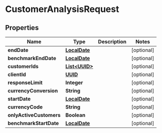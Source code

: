 
# CustomerAnalysisRequest

## Properties
Name | Type | Description | Notes
------------ | ------------- | ------------- | -------------
**endDate** | [**LocalDate**](LocalDate.md) |  |  [optional]
**benchmarkEndDate** | [**LocalDate**](LocalDate.md) |  |  [optional]
**customerIds** | [**List&lt;UUID&gt;**](UUID.md) |  |  [optional]
**clientId** | [**UUID**](UUID.md) |  |  [optional]
**responseLimit** | **Integer** |  |  [optional]
**currencyConversion** | **String** |  |  [optional]
**startDate** | [**LocalDate**](LocalDate.md) |  |  [optional]
**currencyCode** | **String** |  |  [optional]
**onlyActiveCustomers** | **Boolean** |  |  [optional]
**benchmarkStartDate** | [**LocalDate**](LocalDate.md) |  |  [optional]



